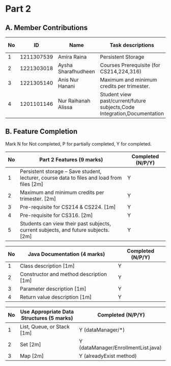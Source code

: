 # Part 2

## A. Member Contributions

No | ID         | Name                     | Task descriptions                                                         | Contribution %
-- | ---------- | ------------------------ | --------------------------------------------------------------------------| -----
1  | 1211307539 | Amira Raina              | Persistent Storage                                                        | 25%
2  | 1221303018 | Aysha Sharafhudheen      | Courses Prerequisite (for CS214,224,316)                                  | 25%
3  | 1221305140 | Anis Nur Hanani          | Maximum and minimum credits per trimester.                                | 25%
4  | 1201101146 | Nur Raihanah Alissa      | Student view past/current/future subjects,Code Integration,Documentation  | 25%

## B. Feature Completion

Mark N for Not completed, P for partially completed, Y for completed. 

No | Part 2 Features (9 marks)                                                                   | Completed (N/P/Y)
-- | ------------------------------------------------------------------------------------------- | -----------------
1  | Persistent storage – Save student, lecturer, course data to files and load from files [2m]  | Y
2  | Maximum and minimum credits per trimester.  [2m]                                            | Y
3  | Pre-requisite for CS214 & CS224. [1m]                                                       | Y
4  | Pre-requisite for CS316. [2m]                                                               | Y
5  | Students can view their past subjects, current subjects, and future subjects. [2m]          | Y


No | Java Documentation (4 marks)             | Completed (N/P/Y)
-- | ---------------------------------------- | ---------------
1  | Class description [1m]                   | Y
2  | Constructor and method description [1m]  | Y
3  | Parameter description [1m]               | Y
4  | Return value description [1m]            | Y


No | Use Appropriate Data Structures (5 marks) | Completed (N/P/Y)
-- | ----------------------------------------- | -----------------
1  | List, Queue, or Stack [1m]                | Y (dataManager/*)
2  | Set [2m]                                  | Y (dataManager/EnrollmentList.java)
3  | Map [2m]                                  | Y (alreadyExist method)

